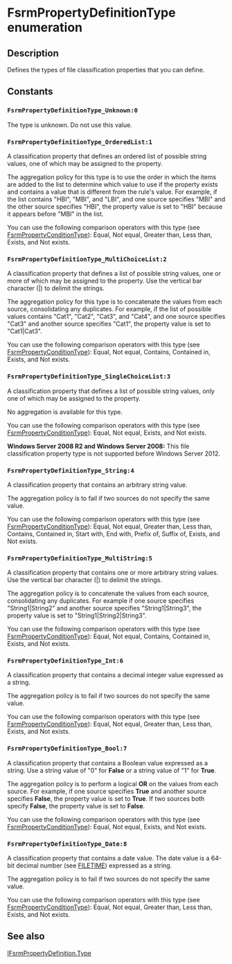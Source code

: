 # FsrmPropertyDefinitionType enumeration

## Description

Defines the types of file classification properties that you can define.

## Constants

### `FsrmPropertyDefinitionType_Unknown:0`

The type is unknown. Do not use this value.

### `FsrmPropertyDefinitionType_OrderedList:1`

A classification property that defines an ordered list of possible string values, one of which may be
assigned to the property.

The aggregation policy for this type is to use the order in which the items are added to the list to
determine which value to use if the property exists and contains a value that is different from the rule's
value. For example, if the list contains "HBI", "MBI", and
"LBI", and one source specifies "MBI" and the other source specifies
"HBI", the property value is set to "HBI" because it appears before
"MBI" in the list.

You can use the following comparison operators with this type (see
[FsrmPropertyConditionType](https://learn.microsoft.com/windows/desktop/api/fsrmenums/ne-fsrmenums-fsrmpropertyconditiontype)): Equal, Not equal,
Greater than, Less than, Exists, and Not exists.

### `FsrmPropertyDefinitionType_MultiChoiceList:2`

A classification property that defines a list of possible string values, one or more of which may be assigned
to the property. Use the vertical bar character (|) to delimit the strings.

The aggregation policy for this type is to concatenate the values from each source, consolidating any
duplicates. For example, if the list of possible values contains "Cat1",
"Cat2", "Cat3", and "Cat4", and one source specifies
"Cat3" and another source specifies "Cat1", the property value is set to
"Cat1|Cat3".

You can use the following comparison operators with this type (see
[FsrmPropertyConditionType](https://learn.microsoft.com/windows/desktop/api/fsrmenums/ne-fsrmenums-fsrmpropertyconditiontype)): Equal, Not equal,
Contains, Contained in, Exists, and Not exists.

### `FsrmPropertyDefinitionType_SingleChoiceList:3`

A classification property that defines a list of possible string values, only one of which may be assigned
to the property.

No aggregation is available for this type.

You can use the following comparison operators with this type (see
[FsrmPropertyConditionType](https://learn.microsoft.com/windows/desktop/api/fsrmenums/ne-fsrmenums-fsrmpropertyconditiontype)): Equal, Not equal,
Exists, and Not exists.

**Windows Server 2008 R2 and Windows Server 2008:** This file classification property type is not supported before Windows Server 2012.

### `FsrmPropertyDefinitionType_String:4`

A classification property that contains an arbitrary string value.

The aggregation policy is to fail if two sources do not specify the same value.

You can use the following comparison operators with this type (see
[FsrmPropertyConditionType](https://learn.microsoft.com/windows/desktop/api/fsrmenums/ne-fsrmenums-fsrmpropertyconditiontype)): Equal, Not equal,
Greater than, Less than, Contains, Contained in, Start with, End with, Prefix of, Suffix of, Exists, and Not
exists.

### `FsrmPropertyDefinitionType_MultiString:5`

A classification property that contains one or more arbitrary string values. Use the vertical bar character
(|) to delimit the strings.

The aggregation policy is to concatenate the values from each source, consolidating any duplicates. For
example if one source specifies "String1|String2" and another source specifies
"String1|String3", the property value is set to "String1|String2|String3".

You can use the following comparison operators with this type (see
[FsrmPropertyConditionType](https://learn.microsoft.com/windows/desktop/api/fsrmenums/ne-fsrmenums-fsrmpropertyconditiontype)): Equal, Not equal,
Contains, Contained in, Exists, and Not exists.

### `FsrmPropertyDefinitionType_Int:6`

A classification property that contains a decimal integer value expressed as a string.

The aggregation policy is to fail if two sources do not specify the same value.

You can use the following comparison operators with this type (see
[FsrmPropertyConditionType](https://learn.microsoft.com/windows/desktop/api/fsrmenums/ne-fsrmenums-fsrmpropertyconditiontype)): Equal, Not equal,
Greater than, Less than, Exists, and Not exists.

### `FsrmPropertyDefinitionType_Bool:7`

A classification property that contains a Boolean value expressed as a string. Use a string value of
"0" for **False** or a string value of "1" for
**True**.

The aggregation policy is to perform a logical **OR** on the values from each
source. For example, if one source specifies **True** and another source specifies
**False**, the property value is set to **True**. If two sources
both specify **False**, the property value is set to **False**.

You can use the following comparison operators with this type (see
[FsrmPropertyConditionType](https://learn.microsoft.com/windows/desktop/api/fsrmenums/ne-fsrmenums-fsrmpropertyconditiontype)): Equal, Not equal,
Exists, and Not exists.

### `FsrmPropertyDefinitionType_Date:8`

A classification property that contains a date value. The date value is a 64-bit decimal number (see
[FILETIME](https://learn.microsoft.com/windows/desktop/api/minwinbase/ns-minwinbase-filetime)) expressed as a string.

The aggregation policy is to fail if two sources do not specify the same value.

You can use the following comparison operators with this type (see
[FsrmPropertyConditionType](https://learn.microsoft.com/windows/desktop/api/fsrmenums/ne-fsrmenums-fsrmpropertyconditiontype)): Equal, Not equal,
Greater than, Less than, Exists, and Not exists.

## See also

[IFsrmPropertyDefinition.Type](https://learn.microsoft.com/previous-versions/windows/desktop/api/fsrmpipeline/nf-fsrmpipeline-ifsrmpropertydefinition-get_type)